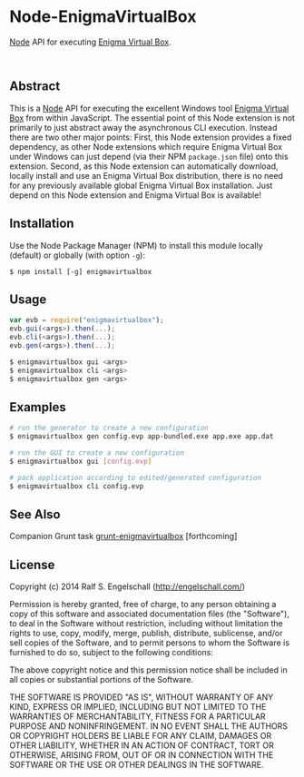 
Node-EnigmaVirtualBox
=====================

[Node](http://nodejs.org/) API for executing [Enigma Virtual Box](http://enigmaprotector.com/en/aboutvb.html).

<p/>
<img src="https://nodei.co/npm/node-enigmavirtualbox.png?downloads=true&stars=true" alt=""/>

<p/>
<img src="https://david-dm.org/rse/node-enigmavirtualbox.png" alt=""/>

Abstract
--------

This is a [Node](http://nodejs.org/) API for executing the excellent Windows
tool [Enigma Virtual Box](http://enigmaprotector.com/en/aboutvb.html) from within
JavaScript. The essential point of this Node extension is not primarily
to just abstract away the asynchronous CLI execution. Instead there
are two other major points: First, this Node extension provides a
fixed dependency, as other Node extensions which require Enigma Virtual Box
under Windows can just depend (via their NPM `package.json` file) onto this extension.
Second, as this Node extension can automatically download, locally install
and use an Enigma Virtual Box distribution, there is no need for any previously
available global Enigma Virtual Box installation. Just depend on this Node extension and
Enigma Virtual Box is available!

Installation
------------

Use the Node Package Manager (NPM) to install this module
locally (default) or globally (with option `-g`):

    $ npm install [-g] enigmavirtualbox

Usage
-----

```js
var evb = require("enigmavirtualbox");
evb.gui(<args>).then(...);
evb.cli(<args>).then(...);
evb.gen(<args>).then(...);
```

```sh
$ enigmavirtualbox gui <args>
$ enigmavirtualbox cli <args>
$ enigmavirtualbox gen <args>
```

Examples
--------

```sh
# run the generator to create a new configuration
$ enigmavirtualbox gen config.evp app-bundled.exe app.exe app.dat

# run the GUI to create a new configuration
$ enigmavirtualbox gui [config.evp]

# pack application according to edited/generated configuration
$ enigmavirtualbox cli config.evp
```

See Also
--------

Companion Grunt task [grunt-enigmavirtualbox](https://github.com/rse/grunt-enigmavirtualbox)
[forthcoming]

License
-------

Copyright (c) 2014 Ralf S. Engelschall (http://engelschall.com/)

Permission is hereby granted, free of charge, to any person obtaining
a copy of this software and associated documentation files (the
"Software"), to deal in the Software without restriction, including
without limitation the rights to use, copy, modify, merge, publish,
distribute, sublicense, and/or sell copies of the Software, and to
permit persons to whom the Software is furnished to do so, subject to
the following conditions:

The above copyright notice and this permission notice shall be included
in all copies or substantial portions of the Software.

THE SOFTWARE IS PROVIDED "AS IS", WITHOUT WARRANTY OF ANY KIND,
EXPRESS OR IMPLIED, INCLUDING BUT NOT LIMITED TO THE WARRANTIES OF
MERCHANTABILITY, FITNESS FOR A PARTICULAR PURPOSE AND NONINFRINGEMENT.
IN NO EVENT SHALL THE AUTHORS OR COPYRIGHT HOLDERS BE LIABLE FOR ANY
CLAIM, DAMAGES OR OTHER LIABILITY, WHETHER IN AN ACTION OF CONTRACT,
TORT OR OTHERWISE, ARISING FROM, OUT OF OR IN CONNECTION WITH THE
SOFTWARE OR THE USE OR OTHER DEALINGS IN THE SOFTWARE.

